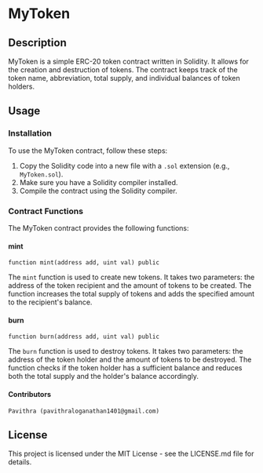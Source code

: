 # MyToken

## Description

MyToken is a simple ERC-20 token contract written in Solidity. It allows for the creation and destruction of tokens. The contract keeps track of the token name, abbreviation, total supply, and individual balances of token holders.

## Usage

### Installation

To use the MyToken contract, follow these steps:

1. Copy the Solidity code into a new file with a `.sol` extension (e.g., `MyToken.sol`).
2. Make sure you have a Solidity compiler installed.
3. Compile the contract using the Solidity compiler.

### Contract Functions

The MyToken contract provides the following functions:

#### mint

```solidity
function mint(address add, uint val) public
```

The `mint` function is used to create new tokens. It takes two parameters: the address of the token recipient and the amount of tokens to be created. The function increases the total supply of tokens and adds the specified amount to the recipient's balance.

#### burn

```solidity
function burn(address add, uint val) public
```

The `burn` function is used to destroy tokens. It takes two parameters: the address of the token holder and the amount of tokens to be destroyed. The function checks if the token holder has a sufficient balance and reduces both the total supply and the holder's balance accordingly.

#### Contributors
```
Pavithra (pavithraloganathan1401@gmail.com)
```

## License

This project is licensed under the MIT License - see the LICENSE.md file for details.
